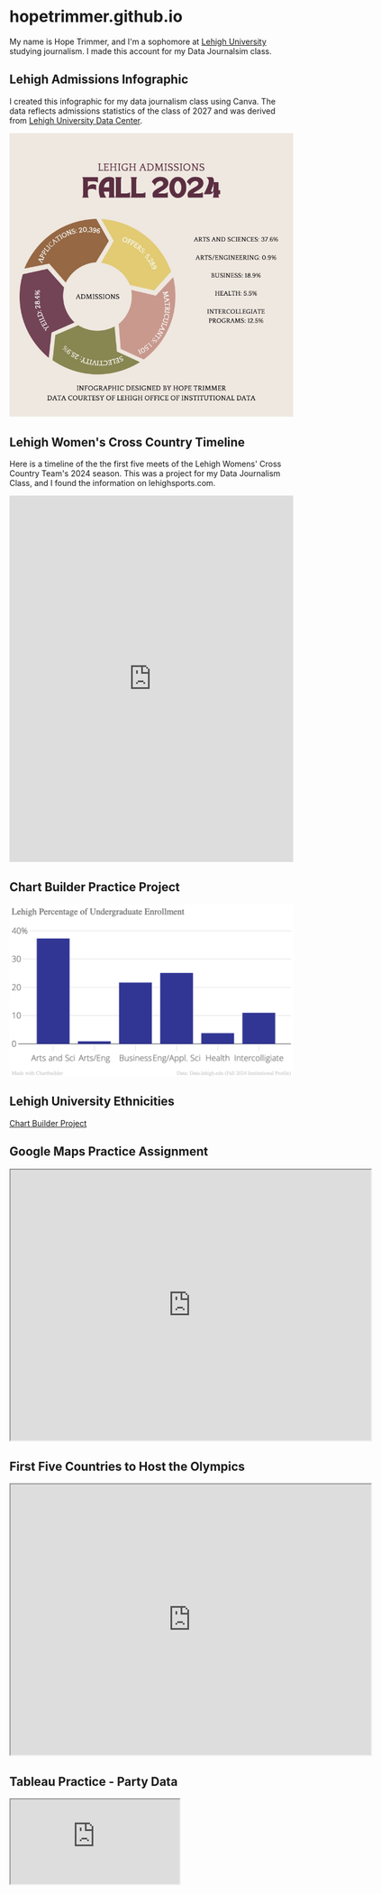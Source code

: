 # hopetrimmer.github.io
My name is Hope Trimmer, and I'm a sophomore at [Lehigh University](https://www2.lehigh.edu/) studying journalism. I made this account for my Data Journalsim class.

## Lehigh Admissions Infographic
I created this infographic for my data journalism class using Canva. The data reflects admissions statistics of the class of 2027 and was derived from [Lehigh University Data Center](https://www1.lehigh.edu/admissions/admission-statistics).

![infographic](https://github.com/hopetrimmer/hopetrimmer.github.io/blob/main/infographic%20chart%20social%20media%20template.jpg?raw=true)

## Lehigh Women's Cross Country Timeline
Here is a timeline of the the first five meets of the Lehigh Womens' Cross Country Team's 2024 season. This was a project for my Data Journalism Class, and I found the information on lehighsports.com.
<iframe src='https://cdn.knightlab.com/libs/timeline3/latest/embed/index.html?source=1UekH3S_3GTpiLkBEgOujyj6znY-Z3wE0dgI-8ytH-Fg&font=Default&lang=en&initial_zoom=2&height=650' width='100%' height='650' webkitallowfullscreen mozallowfullscreen allowfullscreen frameborder='0'></iframe>

## Chart Builder Practice Project
![Practice](https://github.com/hopetrimmer/hopetrimmer.github.io/blob/main/Lehigh_Percentage_of_Undergraduate_Enrollment_Percent_of_Undergraduate_Enrollment_chartbuilder.png?raw=true)
## Lehigh University Ethnicities
[Chart Builder Project](https://github.com/hopetrimmer/hopetrimmer.github.io/blob/main/Lehigh_University_Ethnicities_Undergrad__Grad_chartbuilder%20(2).png)

## Google Maps Practice Assignment
<iframe src="https://www.google.com/maps/d/u/0/embed?mid=1JrVYSq_ZDisHx7ONB6QSw2eTkrVOqqI&ehbc=2E312F" width="640" height="480"></iframe>

## First Five Countries to Host the Olympics
<iframe src="https://www.google.com/maps/d/u/0/embed?mid=1OJO4Ruem1YgbzfoK7wouMu2dWYlj-Nc&ehbc=2E312F" width="640" height="480"></iframe>

## Tableau Practice - Party Data
<iframe src=https://public.tableau.com/app/profile/hope.trimmer/viz/PartyData_17303902438340/Sheet1
